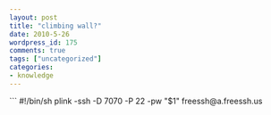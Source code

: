 ```yaml
---
layout: post
title: "climbing wall?"
date: 2010-5-26
wordpress_id: 175
comments: true
tags: ["uncategorized"]
categories:
- knowledge
---
```

<meta name="_edit_last" content="1" />
<meta name="_su_rich_snippet_type" content="none" />
<meta name="views" content="495" />
<meta name="_wp_old_slug" content="" />
```
#!/bin/sh
plink -ssh -D 7070 -P 22 -pw "$1" freessh@a.freessh.us

```
